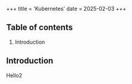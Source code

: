 +++
title = 'Kubernetes'
date = 2025-02-03
+++

## Table of contents

1. Introduction

## Introduction

Hello2